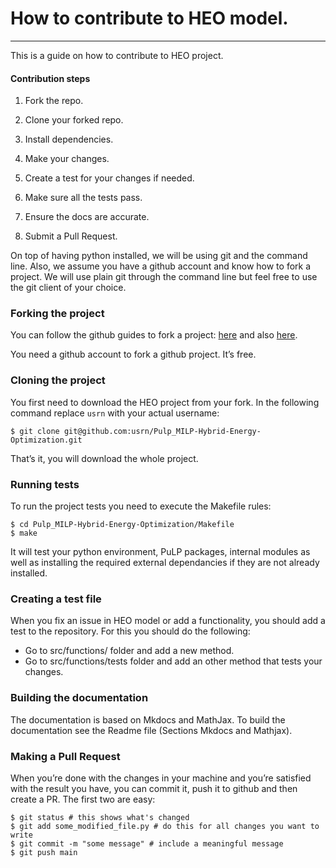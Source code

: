 # How to contribute to HEO model.
---

This is a guide on how to contribute to HEO project.

#### Contribution steps

1. Fork the repo.

2. Clone your forked repo.

3. Install dependencies.

4. Make your changes.

5. Create a test for your changes if needed.

6. Make sure all the tests pass.

7. Ensure the docs are accurate.

8. Submit a Pull Request.

On top of having python installed, we will be using git and the command line. Also, we assume you have a github account and know how to fork a project. We will use plain git through the command line but feel free to use the git client of your choice.

### Forking the project
You can follow the github guides to fork a project: [here](https://docs.github.com/en/get-started/quickstart/contributing-to-projects) and also [here](https://docs.github.com/en/get-started/quickstart/fork-a-repo).

You need a github account to fork a github project. It’s free.

### Cloning the project
You first need to download the HEO project from your fork. In the following command replace ``usrn`` with your actual username:

```
$ git clone git@github.com:usrn/Pulp_MILP-Hybrid-Energy-Optimization.git
```
That’s it, you will download the whole project.


### Running tests
To run the project tests you need to execute the Makefile rules:

```
$ cd Pulp_MILP-Hybrid-Energy-Optimization/Makefile
$ make
```
It will test your python environment, PuLP packages, internal modules as well as installing the required external dependancies if they are not already installed.

### Creating a test file
When you fix an issue in HEO model or add a functionality, you should add a test to the repository. For this you should do the following: 

 - Go to src/functions/ folder and add a new method.
 - Go to src/functions/tests folder and add an other method that tests your changes.


### Building the documentation
The documentation is based on Mkdocs and MathJax. 
To build the documentation see the Readme file (Sections Mkdocs and Mathjax). 

### Making a Pull Request
When you’re done with the changes in your machine and you’re satisfied with the result you have, you can commit it, push it to github and then create a PR. The first two are easy:

```
$ git status # this shows what's changed
$ git add some_modified_file.py # do this for all changes you want to write
$ git commit -m "some message" # include a meaningful message
$ git push main
```